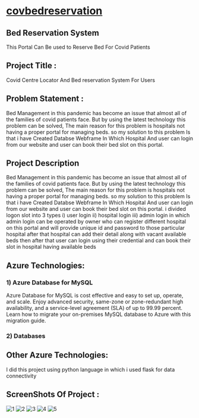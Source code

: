 # [covbedreservation]()

## Bed Reservation System
This Portal Can Be used to Reserve Bed For Covid Patients

## Project Title :
Covid Centre Locator And Bed reservation System For Users

## Problem Statement :
Bed Management in this pandemic has become an issue that almost all of the families of covid patients face. But by using the latest technology this problem can be solved, The main reason for this problem is hospitals not having a proper portal for managing beds. so my solution to this problem Is that i have Created Databse Webframe In Which Hospital And user can login from our website and user can book their bed slot on this portal. 

## Project Description
Bed Management in this pandemic has become an issue that almost all of the families of covid patients face. But by using the latest technology this problem can be solved, The main reason for this problem is hospitals not having a proper portal for managing beds. so my solution to this problem Is that i have Created Databse Webframe In Which Hospital And user can login from our website and user can book their bed slot on this portal. i divided logon slot into 3 types i) user login ii) hospital login iii) admin login in which admin login can be operated by owner who can register different hospital on this portal and will provide unique id and password to those particular hospital after that hospital can add their detail along with vacant available beds then after that user can login using their credential and can book their slot in hospital having available beds


## Azure Technologies:
### 1) Azure Database for MySQL
Azure Database for MySQL is cost effective and easy to set up, operate, and scale. Enjoy advanced security, same-zone or zone-redundant high availability, and a service-level agreement (SLA) of up to 99.99 percent. Learn how to migrate your on-premises MySQL database to Azure with this migration guide.

### 2) Databases

## Other Azure Technologies:
I did this project using python language in which i used flask for data connectivity 

## ScreenShots Of Project :


![1](https://user-images.githubusercontent.com/83352530/173005329-a7995503-b9b5-4b05-a670-4a5ca14493fa.png)
![2](https://user-images.githubusercontent.com/83352530/173005334-b9d766a1-5792-4461-a804-b6c052afc2c6.png)
![3](https://user-images.githubusercontent.com/83352530/173005338-487c2cd6-9968-4dd5-bd3a-39a3561752e5.png)
![4](https://user-images.githubusercontent.com/83352530/173005315-8f1c0edc-bdb2-4d41-8c66-413c41d1c777.png)
![5](https://user-images.githubusercontent.com/83352530/173005326-7c25eb29-ec2c-43a9-ae7e-5e9b5aa4a125.png)
